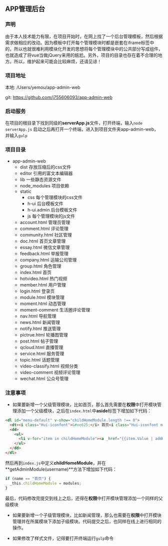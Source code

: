 ## APP管理后台

### 声明

由于本人技术能力有限，在项目开始时，在网上找了一个后台管理模板，然后根据需求做相应的改动。因为模板中打开每个管理模块时都是嵌套在iframe标签中的，所以也就很难利用模块化开发的思想将每个管理模块中的公共部分写成组件，也就造成了将vue当做jQuery来用的尴尬。另外，项目的目录也存在着不合理的地方。所以，维护起来可能会比较麻烦，还请见谅！

### 项目地址

本地: /Users/yemou/app-admin-web

git: https://github.com/j755606093/app-admin-web

### 启动服务

在项目的根目录下找到同级的**serverApp.js**文件，打开终端，输入`node serverApp.js`
启动之后再打开一个终端，进入到项目文件夹app-admin-web，并输入`gulp`

### 项目目录

- app-admin-web
  - dist                 存放压缩后的css文件
  - editor               引用的富文本编辑器
  - lib                  一些静态资源文件
  - node_modules         项目依赖
  - static
    - css                每个管理模块的css文件
    - h-ui               后台模板文件
    - h-ui.admin         后台模板文件
    - js                 每个管理模块的js文件
  - account.html         管理员管理
  - comment.html         评论管理
  - community.html       社区管理
  - doc.html             首页文章管理
  - essay.html           微信文章管理
  - feedback.html        举报管理
  - company.html         运输公司管理
  - group.html           角色管理
  - index.html           首页
  - hotvideo.html        热门视频
  - member.html          用户管理
  - login.html           登录页
  - module.html          模块管理
  - moment.html          动态管理
  - moment-comment       生活圈评论管理
  - nav.html             导航管理
  - news.html            新闻管理
  - notify.html          推送管理
  - pictrue.html         轮播图管理
  - post.html            帖子管理
  - qcloud.html          直播管理
  - service.html         服务管理
  - topic.html           话题管理
  - video-classify.html  视频分类  
  - video-comment        视频评论管理
  - wechat.html          公众号管理

### 注意事项

- 如果要新增一个父级管理模块，比如首页，那么首先需要在**权限**中打开模块管理添加一个父级模块，之后在`index.html`中**aside**标签下增加如下代码：

``` html
<dl id="menu-default" v-show="childHomeModule.length !== 0">
  <dt><i class="Hui-iconfont">&#xe625;</i> 首页<i class="Hui-iconfont menu_dropdown-arrow">&#xe6d5;</i></dt>
  <dd>
    <ul>
      <li v-for="item in childHomeModule"><a _href="{{item.Value | addHash}}" data-title="{{item.Name}}" href="javascript:;"> {{item.Name}}</a></li>
    </ul>
  </dd>
</dl>
```

然后再到`index.js`中定义**childHomeModule**，并在**getAdminModule(username)**方法下增加如下代码：

``` javascript 
if (name == "首页") {
  _this.childHomeModule = modules;
}
```

最后，代码修改完提交到线上之后，还得在**权限**中打开模块管理添加一个同样的父级模块

- 如果要新增一个子级管理模块，比如新闻管理，那么也需要在**权限**中打开模块管理并在所属模块下添加子级模块。代码提交之后，也同样在线上进行相同的操作。

- 如果修改了样式文件，记得要打开终端运行`gulp`命令

